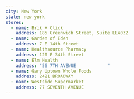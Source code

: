 ```yaml
---
city: New York
state: new york
stores:
  - name: Brik + Click
    address: 185 Greenwich Street, Suite LL4032
  - name: Garden of Eden
    address: 7 E 14th Street
  - name: Healthsource Pharmacy
    address: 120 E 34th Street
  - name: Elm Health
    address: "56 7TH AVENUE            "
  - name: Gary Uptown Whole Foods
    address: 2421 BROADWAY
  - name: Westside Supermarket
    address: 77 SEVENTH AVENUE
---
```

